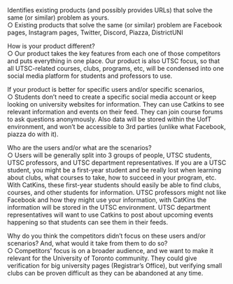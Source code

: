 Identifies existing products (and possibly provides URLs) that solve the same (or similar) problem as yours.  
○ Existing products that solve the same (or similar) problem are Facebook pages, Instagram pages, Twitter, Discord, Piazza, DistrictUNI

How is your product different?  
○ Our product takes the key features from each one of those competitors and puts everything in one place. Our product is also UTSC focus, so that all UTSC-related courses, clubs, programs, etc, will be condensed into one social media platform for students and professors to use.

If your product is better for specific users and/or specific scenarios,  
○ Students don’t need to create a specific social media account or keep looking on university websites for information. They can use Catkins to see relevant information and events on their feed. They can join course forums to ask questions anonymously. Also data will be stored within the UofT environment, and won’t be accessible to 3rd parties (unlike what Facebook, piazza do with it).

Who are the users and/or what are the scenarios?  
○ Users will be generally split into 3 groups of people, UTSC students, UTSC professors, and UTSC department representatives. If you are a UTSC student, you might be a first-year student and be really lost when learning about clubs, what courses to take, how to succeed in your program, etc. With CatKins, these first-year students should easily be able to find clubs, courses, and other students for information. UTSC professors might not like Facebook and how they might use your information, with CatKins the information will be stored in the UTSC environment. UTSC department representatives will want to use Catkins to post about upcoming events happening so that students can see them in their feeds.

Why do you think the competitors didn’t focus on these users and/or scenarios? And, what would it take from them to do so?  
○ Competitors' focus is on a broader audience, and we want to make it relevant for the University of Toronto community. They could give verification for big university pages (Registrar’s Office), but verifying small clubs can be proven difficult as they can be abandoned at any time. 

